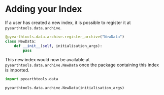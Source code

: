 # Adding your Index

If a user has created a new index, it is possible to register it at `pyearthtools.data.archive`.

```python
@pyearthtools.data.archive.register_archive("NewData")
class NewData:
    def __init__(self, initialisation_args):
        pass
```

This new index would now be available at `pyearthtools.data.archive.NewData` once the package containing this index is imported.

```python
import pyearthtools.data

pyearthtools.data.archive.NewData(initialisation_args)

```
